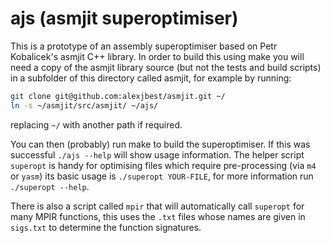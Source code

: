 ajs (asmjit superoptimiser)
===========================

This is a prototype of an assembly superoptimiser based on Petr Kobalicek's asmjit C++ library.
In order to build this using make you will need a copy of the asmjit library source (but not the tests and build scripts) in a subfolder of this directory called asmjit, for example by running:
```bash
git clone git@github.com:alexjbest/asmjit.git ~/
ln -s ~/asmjit/src/asmjit/ ~/ajs/
```
replacing `~/` with another path if required.

You can then (probably) run make to build the superoptimiser.
If this was successful `./ajs --help` will show usage information.
The helper script `superopt` is handy for optimising files which require pre-processing (via `m4` or `yasm`) its basic usage is `./superopt YOUR-FILE`, for more information run `./superopt --help`.

There is also a script called `mpir` that will automatically call `superopt` for many MPIR functions, this uses the `.txt` files whose names are given in `sigs.txt` to determine the function signatures.
